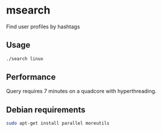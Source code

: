 # msearch

Find user profiles by hashtags

## Usage

```bash
./search linux
```

## Performance

Query requires 7 minutes on a quadcore with hyperthreading.

## Debian requirements

```bash
sudo apt-get install parallel moreutils
```
